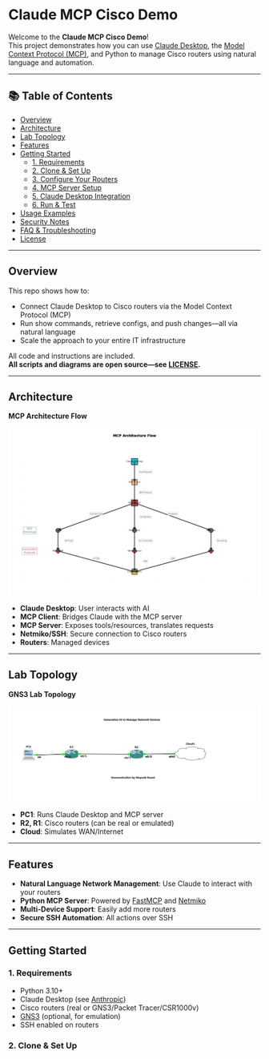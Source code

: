 # Claude MCP Cisco Demo

Welcome to the **Claude MCP Cisco Demo**!  
This project demonstrates how you can use [Claude Desktop](https://www.anthropic.com/claude), the [Model Context Protocol (MCP)](https://modelcontextprotocol.io/), and Python to manage Cisco routers using natural language and automation.

---

## 📚 Table of Contents

- [Overview](#overview)
- [Architecture](#architecture)
- [Lab Topology](#lab-topology)
- [Features](#features)
- [Getting Started](#getting-started)
  - [1. Requirements](#1-requirements)
  - [2. Clone & Set Up](#2-clone--set-up)
  - [3. Configure Your Routers](#3-configure-your-routers)
  - [4. MCP Server Setup](#4-mcp-server-setup)
  - [5. Claude Desktop Integration](#5-claude-desktop-integration)
  - [6. Run & Test](#6-run--test)
- [Usage Examples](#usage-examples)
- [Security Notes](#security-notes)
- [FAQ & Troubleshooting](#faq--troubleshooting)
- [License](#license)

---

## Overview

This repo shows how to:
- Connect Claude Desktop to Cisco routers via the Model Context Protocol (MCP)
- Run show commands, retrieve configs, and push changes—all via natural language
- Scale the approach to your entire IT infrastructure

All code and instructions are included.  
**All scripts and diagrams are open source—see [LICENSE](#license).**

---

## Architecture

**MCP Architecture Flow**

![MCP Architecture Flow](image.jpg)

- **Claude Desktop**: User interacts with AI
- **MCP Client**: Bridges Claude with the MCP server
- **MCP Server**: Exposes tools/resources, translates requests
- **Netmiko/SSH**: Secure connection to Cisco routers
- **Routers**: Managed devices

---

## Lab Topology

**GNS3 Lab Topology**

![GNS3 Topology](Topology.JPG)

- **PC1**: Runs Claude Desktop and MCP server
- **R2, R1**: Cisco routers (can be real or emulated)
- **Cloud**: Simulates WAN/Internet

---

## Features

- **Natural Language Network Management**: Use Claude to interact with your routers
- **Python MCP Server**: Powered by [FastMCP](https://pypi.org/project/fastmcp/) and [Netmiko](https://github.com/ktbyers/netmiko)
- **Multi-Device Support**: Easily add more routers
- **Secure SSH Automation**: All actions over SSH

---

## Getting Started

### 1. Requirements

- Python 3.10+
- Claude Desktop (see [Anthropic](https://www.anthropic.com/claude))
- Cisco routers (real or GNS3/Packet Tracer/CSR1000v)
- [GNS3](https://www.gns3.com/) (optional, for emulation)
- SSH enabled on routers

### 2. Clone & Set Up

